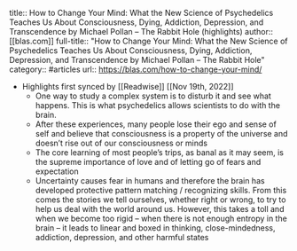 title:: How to Change Your Mind: What the New Science of Psychedelics Teaches Us About Consciousness, Dying, Addiction, Depression, and Transcendence by Michael Pollan – The Rabbit Hole (highlights)
author:: [[blas.com]]
full-title:: "How to Change Your Mind: What the New Science of Psychedelics Teaches Us About Consciousness, Dying, Addiction, Depression, and Transcendence by Michael Pollan – The Rabbit Hole"
category:: #articles
url:: https://blas.com/how-to-change-your-mind/

- Highlights first synced by [[Readwise]] [[Nov 19th, 2022]]
	- One way to study a complex system is to disturb it and see what happens. This is what psychedelics allows scientists to do with the brain.
	- After these experiences, many people lose their ego and sense of self and believe that consciousness is a property of the universe and doesn’t rise out of our consciousness or minds
	- The core learning of most people’s trips, as banal as it may seem, is the supreme importance of love and of letting go of fears and expectation
	- Uncertainty causes fear in humans and therefore the brain has developed protective pattern matching / recognizing skills. From this comes the stories we tell ourselves, whether right or wrong, to try to help us deal with the world around us. However, this takes a toll and when we become too rigid – when there is not enough entropy in the brain – it leads to linear and boxed in thinking, close-mindedness, addiction, depression, and other harmful states
